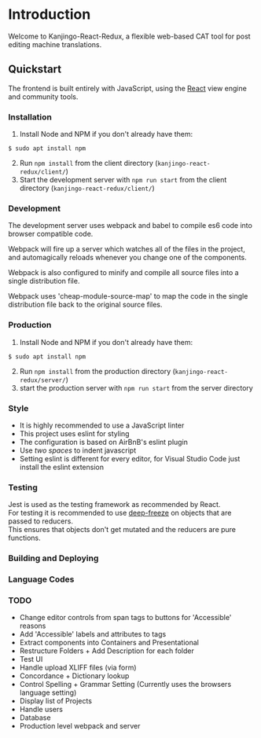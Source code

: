 # Introduction

Welcome to Kanjingo-React-Redux, a flexible web-based CAT tool for post editing machine translations.

## Quickstart

The frontend is built entirely with JavaScript, using the [React](https://github.com/reactjs) view engine and community tools.     

### Installation    

1. Install Node and NPM if you don't already have them:
  ```
  $ sudo apt install npm
  ```
2. Run `npm install` from the client directory (`kanjingo-react-redux/client/`)
3. Start the development server with `npm run start` from the client directory (`kanjingo-react-redux/client/`)

### Development

The development server uses webpack and babel to compile es6 code into browser compatible code.  

Webpack will fire up a server which watches all of the files in the project, and automagically reloads whenever you change one of the components.  

Webpack is also configured to minify and compile all source files into a single distribution file.   

Webpack uses 'cheap-module-source-map' to map the code in the single distribution file back to the original source files.

### Production

1. Install Node and NPM if you don't already have them:
  ```
  $ sudo apt install npm
  ```
2. Run `npm install` from the production directory (`kanjingo-react-redux/server/`) 
3. start the production server with `npm run start` from the server directory

### Style

* It is highly recommended to use a JavaScript linter 
* This project uses eslint for styling
* The configuration is based on AirBnB's eslint plugin
* Use *two spaces* to indent javascript
* Setting eslint is different for every editor, for Visual Studio Code just install the eslint extension

### Testing

Jest is used as the testing framework as recommended by React.  
For testing it is recommended to use [deep-freeze](https://www.npmjs.com/package/deep-freeze) on objects that are passed to reducers.  
This ensures that objects don't get mutated and the reducers are pure functions.

### Building and Deploying

### Language Codes

### TODO
* Change editor controls from span tags to buttons for 'Accessible' reasons
* Add 'Accessible' labels and attributes to tags
* Extract components into Containers and Presentational
* Restructure Folders + Add Description for each folder
* Test UI
* Handle upload XLIFF files (via form)
* Concordance + Dictionary lookup
* Control Spelling + Grammar Setting (Currently uses the browsers language setting)
* Display list of Projects
* Handle users
* Database
* Production level webpack and server
